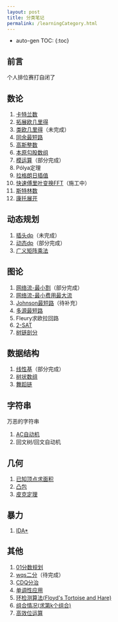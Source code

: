 ```yaml
---
layout: post
title: 分类笔记
permalink: /learningCategory.html
---
```


* auto-gen TOC:
{:toc}


## 前言

个人排位赛打自闭了



## 数论

1.  [卡特兰数](/post/category/数论/卡特兰数.html)
2.  [拓展欧几里得](/post/category/数论/拓展欧几里得.html)
3.  [类欧几里得](/post/category/数论/类欧几里得.html)（未完成）
4.  [同余最短路](/post/category/数论/同余最短路.html)
5.  [高斯整数](/post/category/数论/高斯整数.html)
6.  [本原勾股数组](/post/category/数论/本原勾股数组.html)
7.  [模运算](/post/category/数论/模运算.html)（部分完成）
8.  Pólya定理
9.  [拉格朗日插值](/post/category/数论/拉格朗日插值.html)
10.  [快速傅里叶变换FFT](/post/category/数论/快速傅里叶变换.html)（施工中）
11.  [斯特林数](/post/category/数论/斯特林数.html)
12.  [康托展开](/post/category/数论/康托展开.html)



## 动态规划

1.  [插头dp](/post/category/动态规划/插头dp.html)（未完成）
2.  [动态dp](/post/category/动态规划/动态dp.html)（部分完成）
3.  [广义矩阵乘法](/post/category/动态规划/广义矩阵乘法.html)



## 图论

1.  [网络流-最小割](/post/category/图论/网络流-最小割.html)（部分完成）
2.  [网络流-最小费用最大流](/post/category/图论/网络流-最小费用最大流.html)
3.  [Johnson最短路](/post/category/图论/Johnson最短路.html)（待补充）
4.  [多源最短路](/post/category/图论/多源最短路.html)
5.  Fleury求欧拉回路
6.  [2-SAT](/post/category/图论/2-SAT.html)
7.  [树链剖分](/post/category/图论/树链剖分.html)



## 数据结构

1.  [线性基](/post/category/数据结构/线性基.html)（部分完成）
2.  [树状数组](/post/category/数据结构/树状数组.html)
3.  [舞蹈链](/post/category/数据结构/舞蹈链.html)



## 字符串

万恶的字符串

1.  [AC自动机](/post/category/字符串/AC自动机.html)
2.  回文树/回文自动机



## 几何

1.  [已知顶点求面积](/post/category/几何/已知顶点求面积.html)
2.  [凸包](/post/category/几何/凸包.html)
3.  [皮克定理](/post/category/几何/皮克定理.html)



## 暴力

1.  [IDA*](/post/category/暴力/IDA.html)



## 其他

1.  [01分数规划](/post/category/其他/01分数规划.html)
2.  [wqs二分](/post/category/其他/wqs二分.html)（待完成）
3.  [CDQ分治](/post/category/其他/CDQ分治.html)
4.  [单调性应用](/post/category/其他/单调性应用.html)
5.  [环检测算法(Floyd's Tortoise and Hare)](/post/category/其他/环检测算法.html)
6.  [组合情况(求第k个组合)](/post/category/其他/组合情况.html)
7.  [高效位运算](/post/category/其他/高效位运算.html)





